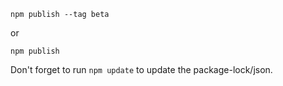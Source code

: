 ```
npm publish --tag beta
```

or

```
npm publish
```

Don't forget to run `npm update` to update the package-lock/json.
